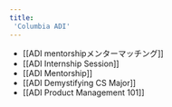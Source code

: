 ```yaml
---
title:
 'Columbia ADI'
---
```


- [[ADI mentorshipメンターマッチング]]
- [[ADI Internship Session]]
- [[ADI Mentorship]]
- [[ADI Demystifying CS Major]]
- [[ADI Product Management 101]]
